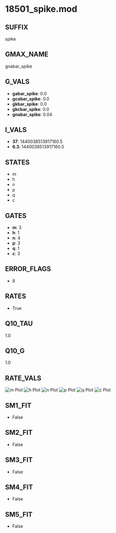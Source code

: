 # 18501_spike.mod

## SUFFIX

spike

## GMAX_NAME

gnabar_spike

## G_VALS

- **gabar_spike**: 0.0
- **gcabar_spike**: 0.0
- **gkbar_spike**: 0.0
- **gkcbar_spike**: 0.0
- **gnabar_spike**: 0.04

## I_VALS

- **37**: 1440038513917160.5
- **6.3**: 1440038513917160.5

## STATES

- m
- h
- n
- p
- q
- c

## GATES

- **m**: 3
- **h**: 1
- **n**: 4
- **p**: 3
- **q**: 1
- **c**: 3

## ERROR_FLAGS

- 8

## RATES

- True

## Q10_TAU

1.0

## Q10_G

1.0

## RATE_VALS

![m Plot](/Users/pbozelos/Dropbox/icg-Chai-Panos/supermodels/output_markdown_files/Na/18501_spike.mod/images/m.png)
![h Plot](/Users/pbozelos/Dropbox/icg-Chai-Panos/supermodels/output_markdown_files/Na/18501_spike.mod/images/h.png)
![n Plot](/Users/pbozelos/Dropbox/icg-Chai-Panos/supermodels/output_markdown_files/Na/18501_spike.mod/images/n.png)
![p Plot](/Users/pbozelos/Dropbox/icg-Chai-Panos/supermodels/output_markdown_files/Na/18501_spike.mod/images/p.png)
![q Plot](/Users/pbozelos/Dropbox/icg-Chai-Panos/supermodels/output_markdown_files/Na/18501_spike.mod/images/q.png)
![c Plot](/Users/pbozelos/Dropbox/icg-Chai-Panos/supermodels/output_markdown_files/Na/18501_spike.mod/images/c.png)

## SM1_FIT

- False

## SM2_FIT

- False

## SM3_FIT

- False

## SM4_FIT

- False

## SM5_FIT

- False

